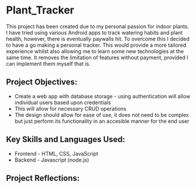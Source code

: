 # Plant_Tracker

This project has been created due to my personal passion for indoor plants. I have tried using various Android apps to track watering habits and plant health, however, there is eventually paywalls hit. To overcome this I decided to have a go making a personal tracker. This would provide a more tailored experience whilst also allowing me to learn some new technologies at the same time. It removes the limitation of features without payment, provided I can implement them myself that is. 

## Project Objectives:

* Create a web app with database storage - using authentication will allow individual users based upon credentials
* This will allow for necessary CRUD operations
* The design should allow for ease of use, it does not need to be complex but just perform its functionality in an accesible manner for the end user


## Key Skills and Languages Used:

* Frontend - HTML, CSS, JavaScript
* Backend - Javascript (node.js)


## Project Reflections: 
